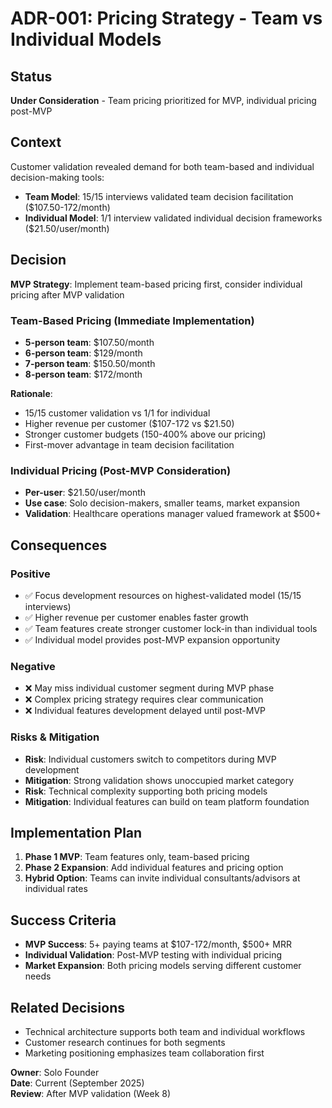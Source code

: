 # ADR-001: Pricing Strategy - Team vs Individual Models

## Status
**Under Consideration** - Team pricing prioritized for MVP, individual pricing post-MVP

## Context
Customer validation revealed demand for both team-based and individual decision-making tools:
- **Team Model**: 15/15 interviews validated team decision facilitation ($107.50-172/month)
- **Individual Model**: 1/1 interview validated individual decision frameworks ($21.50/user/month)

## Decision
**MVP Strategy**: Implement team-based pricing first, consider individual pricing after MVP validation

### Team-Based Pricing (Immediate Implementation)
- **5-person team**: $107.50/month
- **6-person team**: $129/month  
- **7-person team**: $150.50/month
- **8-person team**: $172/month

**Rationale**: 
- 15/15 customer validation vs 1/1 for individual
- Higher revenue per customer ($107-172 vs $21.50)
- Stronger customer budgets (150-400% above our pricing)
- First-mover advantage in team decision facilitation

### Individual Pricing (Post-MVP Consideration)
- **Per-user**: $21.50/user/month
- **Use case**: Solo decision-makers, smaller teams, market expansion
- **Validation**: Healthcare operations manager valued framework at $500+

## Consequences

### Positive
- ✅ Focus development resources on highest-validated model (15/15 interviews)
- ✅ Higher revenue per customer enables faster growth
- ✅ Team features create stronger customer lock-in than individual tools
- ✅ Individual model provides post-MVP expansion opportunity

### Negative  
- ❌ May miss individual customer segment during MVP phase
- ❌ Complex pricing strategy requires clear communication
- ❌ Individual features development delayed until post-MVP

### Risks & Mitigation
- **Risk**: Individual customers switch to competitors during MVP development
- **Mitigation**: Strong validation shows unoccupied market category
- **Risk**: Technical complexity supporting both pricing models
- **Mitigation**: Individual features can build on team platform foundation

## Implementation Plan
1. **Phase 1 MVP**: Team features only, team-based pricing
2. **Phase 2 Expansion**: Add individual features and pricing option
3. **Hybrid Option**: Teams can invite individual consultants/advisors at individual rates

## Success Criteria
- **MVP Success**: 5+ paying teams at $107-172/month, $500+ MRR
- **Individual Validation**: Post-MVP testing with individual pricing
- **Market Expansion**: Both pricing models serving different customer needs

## Related Decisions
- Technical architecture supports both team and individual workflows
- Customer research continues for both segments
- Marketing positioning emphasizes team collaboration first

**Owner**: Solo Founder  
**Date**: Current (September 2025)  
**Review**: After MVP validation (Week 8)